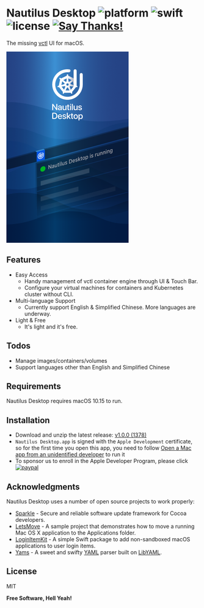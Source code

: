 # Nautilus Desktop ![platform](https://img.shields.io/badge/platform-macOS-999999.svg?logo=apple) ![swift](https://img.shields.io/badge/Swift-5-FA7343.svg?logo=swift) ![license](https://img.shields.io/badge/license-MIT-blue.svg) [![Say Thanks!](https://img.shields.io/badge/Say%20Thanks-!-1EAEDB.svg)](https://saythanks.io/to/yeahdongcn%40gmail.com) 

The missing [vctl](https://github.com/VMwareFusion/nautilus) UI for macOS.

<img src="https://github.com/yeahdongcn/yeahdongcn.github.io/raw/master/images/app.png" width="320">

## Features

 - Easy Access
     - Handy management of vctl container engine through UI & Touch Bar.
     - Configure your virtual machines for containers and Kubernetes cluster without CLI.
 - Multi-language Support
     - Currently support English & Simplified Chinese. More languages are underway.
 - Light & Free
     - It's light and it's free.
 
## Todos

 - Manage images/containers/volumes
 - Support languages other than English and Simplified Chinese

## Requirements

Nautilus Desktop requires macOS 10.15 to run.

## Installation

 - Download and unzip the latest release: [v1.0.0 (1378)](https://github.com/yeahdongcn/yeahdongcn.github.io/releases/tag/v1.0.0)
 - `Nautilus Desktop.app` is signed with the `Apple Development` certificate, so for the first time you open this app, you need to follow [Open a Mac app from an unidentified developer](https://support.apple.com/guide/mac-help/open-a-mac-app-from-an-unidentified-developer-mh40616/mac) to run it
 - To sponsor us to enroll in the Apple Developer Program, please click [![paypal](https://img.shields.io/badge/this-00457C.svg?logo=paypal)](https://paypal.me/yexd)

## Acknowledgments

Nautilus Desktop uses a number of open source projects to work properly:

* [Sparkle] - Secure and reliable software update framework for Cocoa developers.
* [LetsMove] - A sample project that demonstrates how to move a running Mac OS X application to the Applications folder.
* [LoginItemKit] - A simple Swift package to add non-sandboxed macOS applications to user login items.
* [Yams] - A sweet and swifty [YAML](http://yaml.org/) parser built on [LibYAML](https://github.com/yaml/libyaml).

License
----

MIT


**Free Software, Hell Yeah!**

[//]: # (These are reference links used in the body of this note and get stripped out when the markdown processor does its job. There is no need to format nicely because it shouldn't be seen. Thanks SO - http://stackoverflow.com/questions/4823468/store-comments-in-markdown-syntax)

   [Sparkle]: <https://github.com/sparkle-project/Sparkle>
   [LetsMove]: <https://github.com/potionfactory/LetsMove>
   [LoginItemKit]: <https://github.com/chrenn/LoginItemKit>
   [Yams]: <https://github.com/jpsim/Yams>
   
